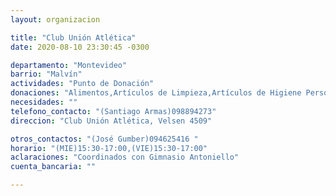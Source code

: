 ```yaml
---
layout: organizacion

title: "Club Unión Atlética"
date: 2020-08-10 23:30:45 -0300

departamento: "Montevideo"
barrio: "Malvín"
actividades: "Punto de Donación"
donaciones: "Alimentos,Artículos de Limpieza,Artículos de Higiene Personal"
necesidades: ""
telefono_contacto: "(Santiago Armas)098894273"
direccion: "Club Unión Atlética, Velsen 4509"

otros_contactos: "(José Gumber)094625416 "
horario: "(MIE)15:30-17:00,(VIE)15:30-17:00"
aclaraciones: "Coordinados con Gimnasio Antoniello"
cuenta_bancaria: ""

---
```

